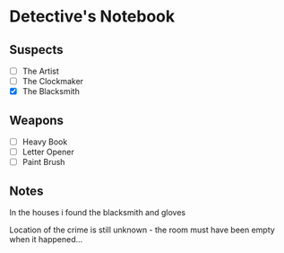 # Detective's Notebook

## Suspects
- [ ] The Artist
- [ ] The Clockmaker
- [X] The Blacksmith

## Weapons
- [ ] Heavy Book
- [ ] Letter Opener
- [ ] Paint Brush

## Notes

In the houses i found the blacksmith and gloves

Location of the crime is still unknown - the room must have been empty when it happened...
